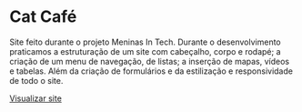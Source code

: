# Cat Café

Site feito durante o projeto Meninas In Tech. Durante o desenvolvimento praticamos a estruturação de um site com cabeçalho, corpo e rodapé; a criação de um menu de navegação, de listas; a inserção de mapas, vídeos e tabelas. Além da criação de formulários e da estilização e responsividade de todo o site.  

[Visualizar site](https://jeannads.github.io/cat-cafe/)
